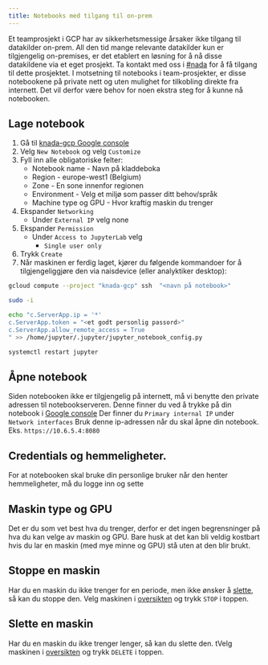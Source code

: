 ```yaml
---
title: Notebooks med tilgang til on-prem
---
```


Et teamprosjekt i GCP har av sikkerhetsmessige årsaker ikke tilgang til datakilder on-prem.
All den tid mange relevante datakilder kun er tilgjengelig on-premises, er det etablert en løsning for å nå disse datakildene via et eget prosjekt.
Ta kontakt med oss i [#nada](https://nav-it.slack.com/archives/CGRMQHT50) for å få tilgang til dette prosjektet.
I motsetning til notebooks i team-prosjekter, er disse notebookene på private nett og uten mulighet for tilkobling direkte fra internett.
Det vil derfor være behov for noen ekstra steg for å kunne nå notebooken.

## Lage notebook
1. Gå til [knada-gcp Google console](https://console.cloud.google.com/vertex-ai/workbench/list/instances?orgonly=true&project=knada-gcp&supportedpurview=organizationId)
2. Velg `New Notebook` og velg `Customize`
3. Fyll inn alle obligatoriske felter:
   - Notebook name - Navn på kladdeboka
   - Region - europe-west1 (Belgium)
   - Zone - En sone innenfor regionen
   - Environment - Velg et miljø som passer ditt behov/språk
   - Machine type og GPU - Hvor kraftig maskin du trenger
4. Ekspander `Networking`
   - Under `External IP` velg none
4. Ekspander `Permission`
   - Under `Access to JupyterLab` velg 
      - `Single user only` 
5. Trykk `Create`
6. Når maskinen er ferdig laget, kjører du følgende kommandoer for å tilgjengeliggjøre den via naisdevice (eller analyktiker desktop):
```bash
gcloud compute --project "knada-gcp" ssh  "<navn på notebook>"

sudo -i

echo "c.ServerApp.ip = '*'
c.ServerApp.token = "<et godt personlig passord>"
c.ServerApp.allow_remote_access = True
" >> /home/jupyter/.jupyter/jupyter_notebook_config.py

systemctl restart jupyter
```

## Åpne notebook
Siden notebooken ikke er tilgjengelig på internett, må vi benytte den private adressen til notebookserveren.
Denne finner du ved å trykke på din notebook i [Google console](https://console.cloud.google.com/vertex-ai/workbench/list/instances?project=knada-gcp)
Der finner du `Primary internal IP` under `Network interfaces`
Bruk denne ip-adressen når du skal åpne din notebook.
Eks. `https://10.6.5.4:8080`


## Credentials og hemmeligheter.
For at notebooken skal bruke din personlige bruker når den henter hemmeligheter, må du logge inn og sette 

## Maskin type og GPU
Det er du som vet best hva du trenger, derfor er det ingen begrensninger på hva du kan velge av maskin og GPU.
Bare husk at det kan bli veldig kostbart hvis du lar en maskin (med mye minne og GPU) stå uten at den blir brukt.

## Stoppe en maskin
Har du en maskin du ikke trenger for en periode, men ikke ønsker å [slette](#slette-en-maskin), så kan du stoppe den.
Velg maskinen i [oversikten](https://console.cloud.google.com/ai-platform/notebooks/instances) og trykk `STOP` i toppen.

## Slette en maskin
Har du en maskin du ikke trenger lenger, så kan du slette den.
tVelg maskinen i [oversikten](https://console.cloud.google.com/ai-platform/notebooks/instances) og trykk `DELETE` i toppen.
